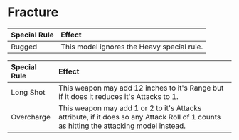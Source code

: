 # Fracture

| Special Rule | Effect |
| :----------- | :----- |
| Rugged | This model ignores the Heavy special rule. |

| Special Rule | Effect |
| :----------- | :----- |
| Long Shot | This weapon may add 12 inches to it's Range but if it does it reduces it's Attacks to 1. |
| Overcharge | This weapon may add 1 or 2 to it's Attacks attribute, if it does so any Attack Roll of 1 counts as hitting the attacking model instead. |